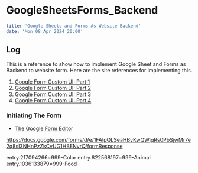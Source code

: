 # GoogleSheetsForms_Backend

```yaml
title: 'Google Sheets and Forms As Website Backend'
date: 'Mon 08 Apr 2024 20:00'
```

## Log

This is a reference to show how to implement Google Sheet and Forms as Backend to website form.
Here are the site references for implementing this.

1. [Google Form Custom UI: Part 1](https://www.youtube.com/watch?v=_gsZbIIMS7w)
2. [Google Form Custom UI: Part 2](https://youtu.be/Q8t9CqdIY2Q?si=sj6Rht1XgBTCU7LL)
3. [Google Form Custom UI: Part 3]()
4. [Google Form Custom UI: Part 4]()

### Initiating The Form

- [The Google Form Editor](https://docs.google.com/forms/d/1D0ER5bO3cyxk647yT5FiFlGaPW8IkkZdpQO26UrKmBA/edit)

https://docs.google.com/forms/d/e/1FAIpQLSeaHBvKwQWjqRs0PbSjwMr7e2q8sl3NHnPzZkCvUG1HBENvrQ/formResponse

entry.217094266=999-Color
entry.822568197=999-Animal
entry.1036133879=999-Food